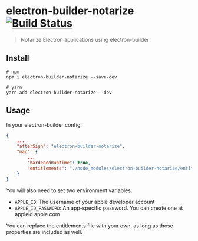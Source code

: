 # electron-builder-notarize [![Build Status](https://travis-ci.com/karaggeorge/electron-builder-notarize.svg?branch=master)](https://travis-ci.com/karaggeorge/electron-builder-notarize)

> Notarize Electron applications using electron-builder


## Install

```
# npm
npm i electron-builder-notarize --save-dev

# yarn
yarn add electron-builder-notarize --dev
```


## Usage

In your electron-builder config:

```json
{
	...
	"afterSign": "electron-builder-notarize",
	"mac": {
		...
		"hardenedRuntime": true,
		"entitlements": "./node_modules/electron-builder-notarize/entitlements.mac.inherit.plist",
	}
}
```

You will also need to set two environment variables:

- `APPLE_ID`: The username of your apple developer account
- `APPLE_ID_PASSWORD`: An app-specific password. You can create one at appleid.apple.com

You can replace the entitlements file with your own, as long as those properties are included as well.
